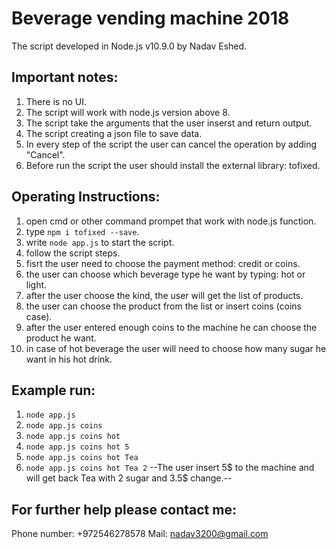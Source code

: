 # Beverage vending machine 2018

The script developed in Node.js v10.9.0 by Nadav Eshed. 

## Important notes:
1. There is no UI.
2. The script will work with node.js version above 8.
3. The script take the arguments that the user inserst and return output.
4. The script creating a json file to save data.
5. In every step of the script the user can cancel the operation by adding "Cancel".
6. Before run the script the user should install the external library: tofixed.

## Operating Instructions:
1. open cmd or other command prompet that work with node.js function. 
2. type `npm i tofixed --save`.
3. write `node app.js` to start the script.
4. follow the script steps.
5. fisrt the user need to choose the payment method: credit or coins.
6. the user can choose which beverage type he want by typing: hot or light.
7. after the user choose the kind, the user will get the list of products.
8. the user can choose the product from the list or insert coins (coins case).
9. after the user entered enough coins to the machine he can choose the product he want.
10. in case of hot beverage the user will need to choose how many sugar he want in his hot drink.

## Example run:
1. `node app.js`
2. `node app.js coins`
3. `node app.js coins hot`
3. `node app.js coins hot 5`
4. `node app.js coins hot Tea`
5. `node app.js coins hot Tea 2`
--The user insert 5$ to the machine and will get back Tea with 2 sugar and 3.5$ change.--


## For further help please contact me:
Phone number: +972546278578
Mail: nadav3200@gmail.com
